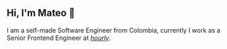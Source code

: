 ## Hi, I'm Mateo 🚀 

I am a self-made Software Engineer from Colombia, currently I work as a Senior Frontend Engineer at [_hourly_](https://www.hourly.io/).

<!--
**upeguiborja/upeguiborja** is a ✨ _special_ ✨ repository because its `README.md` (this file) appears on your GitHub profile.

Here are some ideas to get you started:

- 🔭 I’m currently working on ...
- 🌱 I’m currently learning ...
- 👯 I’m looking to collaborate on ...
- 🤔 I’m looking for help with ...
- 💬 Ask me about ...
- 📫 How to reach me: ...
- 😄 Pronouns: ...
- ⚡ Fun fact: ...
-->
